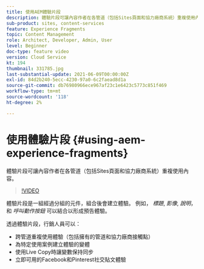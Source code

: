 ```yaml
---
title: 使用AEM體驗片段
description: 體驗片段可讓內容作者在各管道（包括Sites頁面和協力廠商系統）重複使用內容。
sub-product: sites, content-services
feature: Experience Fragments
topic: Content Management
role: Architect, Developer, Admin, User
level: Beginner
doc-type: feature video
version: Cloud Service
kt: 194
thumbnail: 331785.jpg
last-substantial-update: 2021-06-09T00:00:00Z
exl-id: 84d2b240-5ecc-4230-97a0-6c2faead8d1a
source-git-commit: db76980966ece967af23c1e6423c5773c851f469
workflow-type: tm+mt
source-wordcount: '118'
ht-degree: 2%

---
```


# 使用體驗片段 {#using-aem-experience-fragments}

體驗片段可讓內容作者在各管道（包括Sites頁面和協力廠商系統）重複使用內容。

>[!VIDEO](https://video.tv.adobe.com/v/331785/?quality=12&learn=on)

體驗片段是一組經過分組的元件，組合後會建立體驗。 例如， *標題*, *影像*, *說明*，和 *呼叫動作按鈕* 可以結合以形成預告體驗。

透過體驗片段，行銷人員可以：

* 跨管道重複使用體驗（包括擁有的管道和協力廠商接觸點）
* 為特定使用案例建立體驗的變體
* 使用Live Copy時讓變數保持同步
* 立即可用的Facebook和Pinterest社交貼文體驗
